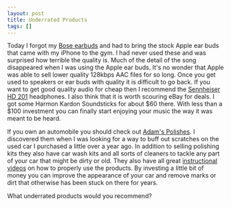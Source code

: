 ```yaml
---
layout: post
title: Underrated Products
tags: []
---
```

Today I forgot my <a href="http://www.bose.com/controller?url=/shop_online/headphones/audio_headphones/index.jsp">Bose earbuds</a> and had to bring the stock Apple ear buds that came with my iPhone to the gym. I had never used these and was surprised how terrible the quality is. Much of the detail of the song disappeared when I was using the Apple ear buds. It's no wonder that Apple was able to sell lower quality 128kbps AAC files for so long. Once you get used to speakers or ear buds with quality it is difficult to go back. If you want to get good quality audio for cheap then I recommend the <a href="http://www.amazon.com/Sennheiser-HD201-Lightweight-Over-Ear-Headphones/dp/B0007XJSQC/">Sennheiser HD 201</a> headphones. I also think that it is worth scouring eBay for deals. I got some Harmon Kardon Soundsticks for about $60 there. With less than a $100 investment you can finally start enjoying your music the way it was meant to be heard.

If you own an automobile you should check out <a href="http://www.adamspolishes.com">Adam's Polishes</a>. I discovered them when I was looking for a way to buff out scratches on the used car I purchased a little over a year ago. In addition to selling polishing kits they also have car wash kits and all sorts of cleaners to tackle any part of your car that might be dirty or old. They also have all great <a href="http://www.adamspolishes.com/t-videos.aspx">instructional videos</a> on how to properly use the products. By investing a little bit of money you can improve the appearance of your car and remove marks or dirt that otherwise has been stuck on there for years.

What underrated products would you recommend?

